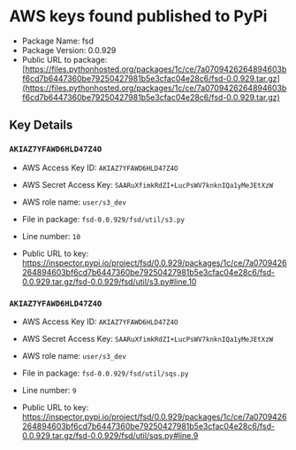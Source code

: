 # AWS keys found published to PyPi

* Package Name: fsd
* Package Version: 0.0.929
* Public URL to package: [https://files.pythonhosted.org/packages/1c/ce/7a0709426264894603bf6cd7b6447360be79250427981b5e3cfac04e28c6/fsd-0.0.929.tar.gz](https://files.pythonhosted.org/packages/1c/ce/7a0709426264894603bf6cd7b6447360be79250427981b5e3cfac04e28c6/fsd-0.0.929.tar.gz)

## Key Details

### `AKIAZ7YFAWD6HLD47Z4O`

* AWS Access Key ID: `AKIAZ7YFAWD6HLD47Z4O`
* AWS Secret Access Key: `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` 
* AWS role name: `user/s3_dev`
* File in package: `fsd-0.0.929/fsd/util/s3.py`
* Line number: `10`

* Public URL to key: https://inspector.pypi.io/project/fsd/0.0.929/packages/1c/ce/7a0709426264894603bf6cd7b6447360be79250427981b5e3cfac04e28c6/fsd-0.0.929.tar.gz/fsd-0.0.929/fsd/util/s3.py#line.10



### `AKIAZ7YFAWD6HLD47Z4O`

* AWS Access Key ID: `AKIAZ7YFAWD6HLD47Z4O`
* AWS Secret Access Key: `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` 
* AWS role name: `user/s3_dev`
* File in package: `fsd-0.0.929/fsd/util/sqs.py`
* Line number: `9`

* Public URL to key: https://inspector.pypi.io/project/fsd/0.0.929/packages/1c/ce/7a0709426264894603bf6cd7b6447360be79250427981b5e3cfac04e28c6/fsd-0.0.929.tar.gz/fsd-0.0.929/fsd/util/sqs.py#line.9


